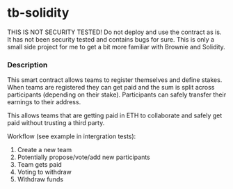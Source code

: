 # tb-solidity

THIS IS NOT SECURITY TESTED!
Do not deploy and use the contract as is. It has not been security tested and contains bugs for sure. This is only a small side project for me to get a bit more familiar with Brownie and Solidity.

### Description
This smart contract allows teams to register themselves and define stakes. When teams are registered they can get paid and the sum is split across participants (depending on their stake). Participants can safely transfer their earnings to their address.

This allows teams that are getting paid in ETH to collaborate and safely get paid without trusting a third party.

Workflow (see example in intergration tests):
1. Create a new team
2. Potentially propose/vote/add new participants
3. Team gets paid
4. Voting to withdraw
5. Withdraw funds
